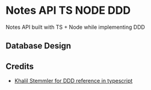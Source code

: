 # Notes API TS NODE DDD
Notes API built with TS + Node while implementing DDD

## Database Design


## Credits
- [Khalil Stemmler for DDD reference in typescript](https://github.com/stemmlerjs/ddd-forum)